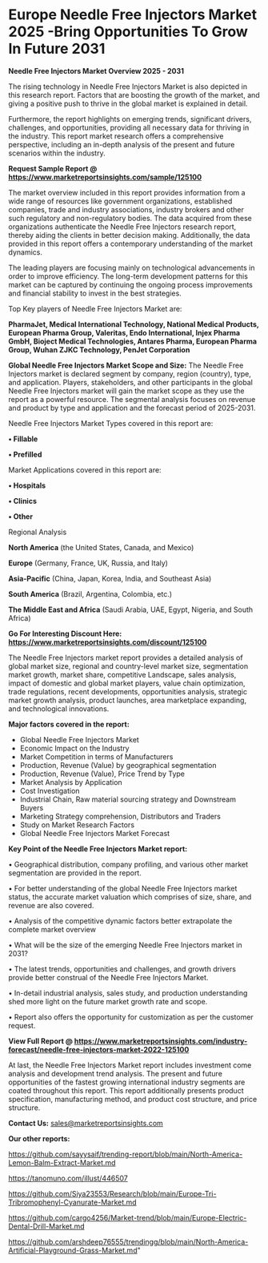 # Europe Needle Free Injectors Market 2025 -Bring Opportunities To Grow In Future 2031

<Strong> Needle Free Injectors Market Overview 2025 - 2031</strong>

The rising technology in Needle Free Injectors Market is also depicted in this research report. Factors that are boosting the growth of the market, and giving a positive push to thrive in the global market is explained in detail.

Furthermore, the report highlights on emerging trends, significant drivers, challenges, and opportunities, providing all necessary data for thriving in the industry. This report market research offers a comprehensive perspective, including an in-depth analysis of the present and future scenarios within the industry.

<strong>Request Sample Report @ <a href=https://www.marketreportsinsights.com/sample/125100>https://www.marketreportsinsights.com/sample/125100</a></strong>

The market overview included in this report provides information from a wide range of resources like government organizations, established companies, trade and industry associations, industry brokers and other such regulatory and non-regulatory bodies. The data acquired from these organizations authenticate the Needle Free Injectors research report, thereby aiding the clients in better decision making. Additionally, the data provided in this report offers a contemporary understanding of the market dynamics.

The leading players are focusing mainly on technological advancements in order to improve efficiency. The long-term development patterns for this market can be captured by continuing the ongoing process improvements and financial stability to invest in the best strategies.

Top Key players of Needle Free Injectors Market are:

<strong>PharmaJet, Medical International Technology, National Medical Products, European Pharma Group, Valeritas, Endo International, Injex Pharma GmbH, Bioject Medical Technologies, Antares Pharma, European Pharma Group, Wuhan ZJKC Technology, PenJet Corporation</strong>

<strong><b>Global Needle Free Injectors Market Scope and Size:</b></strong>
The Needle Free Injectors market is declared segment by company, region (country), type, and application. Players, stakeholders, and other participants in the global Needle Free Injectors market will gain the market scope as they use the report as a powerful resource. The segmental analysis focuses on revenue and product by type and application and the forecast period of 2025-2031.

Needle Free Injectors Market Types covered in this report are:

<strong>• Fillable

• Prefilled</strong>

Market Applications covered in this report are:

<strong>• Hospitals

• Clinics

• Other</strong> 

Regional Analysis

<strong>North America</strong> (the United States, Canada, and Mexico)

<strong>Europe</strong> (Germany, France, UK, Russia, and Italy)

<strong>Asia-Pacific</strong> (China, Japan, Korea, India, and Southeast Asia)

<strong>South America</strong> (Brazil, Argentina, Colombia, etc.)

<strong>The Middle East and Africa</strong> (Saudi Arabia, UAE, Egypt, Nigeria, and South Africa)

<strong>Go For Interesting Discount Here: <a href=https://www.marketreportsinsights.com/discount/125100>https://www.marketreportsinsights.com/discount/125100</a></strong>

The Needle Free Injectors market report provides a detailed analysis of global market size, regional and country-level market size, segmentation market growth, market share, competitive Landscape, sales analysis, impact of domestic and global market players, value chain optimization, trade regulations, recent developments, opportunities analysis, strategic market growth analysis, product launches, area marketplace expanding, and technological innovations.

<strong><b>Major factors covered in the report:</b></strong>
<ul>
  <li>Global Needle Free Injectors Market </li>
  <li>Economic Impact on the Industry</li>
  <li>Market Competition in terms of Manufacturers</li>
  <li>Production, Revenue (Value) by geographical segmentation</li>
  <li>Production, Revenue (Value), Price Trend by Type</li>
  <li>Market Analysis by Application</li>
  <li>Cost Investigation</li>
  <li>Industrial Chain, Raw material sourcing strategy and Downstream Buyers</li>
  <li>Marketing Strategy comprehension, Distributors and Traders</li>
  <li>Study on Market Research Factors</li>
  <li>Global Needle Free Injectors Market Forecast</li>
</ul>

<strong><b>Key Point of the Needle Free Injectors Market report:</b></strong>

• Geographical distribution, company profiling, and various other market segmentation are provided in the report.

• For better understanding of the global Needle Free Injectors market status, the accurate market valuation which comprises of size, share, and revenue are also covered.

• Analysis of the competitive dynamic factors better extrapolate the complete market overview

• What will be the size of the emerging Needle Free Injectors market in 2031?

• The latest trends, opportunities and challenges, and growth drivers provide better construal of the Needle Free Injectors Market.

• In-detail industrial analysis, sales study, and production understanding shed more light on the future market growth rate and scope.

• Report also offers the opportunity for customization as per the customer request.

<strong><b>View Full Report @ <a href=https://www.marketreportsinsights.com/industry-forecast/needle-free-injectors-market-2022-125100>https://www.marketreportsinsights.com/industry-forecast/needle-free-injectors-market-2022-125100</a></b></strong>


At last, the Needle Free Injectors Market report includes investment come analysis and development trend analysis. The present and future opportunities of the fastest growing international industry segments are coated throughout this report. This report additionally presents product specification, manufacturing method, and product cost structure, and price structure.

<strong>Contact Us:</strong>
sales@marketreportsinsights.com

<strong>Our other reports:</strong>

<a href=https://github.com/sayysaif/trending-report/blob/main/North-America-Lemon-Balm-Extract-Market.md>https://github.com/sayysaif/trending-report/blob/main/North-America-Lemon-Balm-Extract-Market.md</a>

<a href=https://tanomuno.com/illust/446507>https://tanomuno.com/illust/446507</a>

<a href=https://github.com/Siya23553/Research/blob/main/Europe-Tri-Tribromophenyl-Cyanurate-Market.md>https://github.com/Siya23553/Research/blob/main/Europe-Tri-Tribromophenyl-Cyanurate-Market.md</a>

<a href=https://github.com/cargo4256/Market-trend/blob/main/Europe-Electric-Dental-Drill-Market.md>https://github.com/cargo4256/Market-trend/blob/main/Europe-Electric-Dental-Drill-Market.md</a>

<a href=https://github.com/arshdeep76555/trendingg/blob/main/North-America-Artificial-Playground-Grass-Market.md>https://github.com/arshdeep76555/trendingg/blob/main/North-America-Artificial-Playground-Grass-Market.md</a>"
